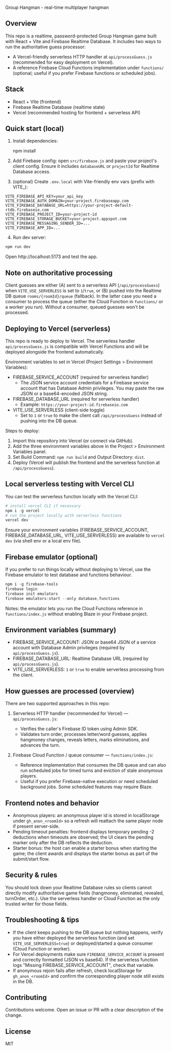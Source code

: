 Group Hangman - real-time multiplayer hangman

Overview
--
This repo is a realtime, password-protected Group Hangman game built with React + Vite and Firebase Realtime Database. It includes two ways to run the authoritative guess processor:

- A Vercel-friendly serverless HTTP handler at `api/processGuess.js` (recommended for easy deployment on Vercel).
- A reference Firebase Cloud Functions implementation under `functions/` (optional; useful if you prefer Firebase functions or scheduled jobs).

Stack
--
- React + Vite (frontend)
- Firebase Realtime Database (realtime state)
- Vercel (recommended hosting for frontend + serverless API)

Quick start (local)
--
1. Install dependencies:

   npm install

2. Add Firebase config: open `src/firebase.js` and paste your project's client config. Ensure it includes `databaseURL` or `projectId` for Realtime Database access.

3. (optional) Create `.env.local` with Vite-friendly env vars (prefix with VITE_):

```
VITE_FIREBASE_API_KEY=your_api_key
VITE_FIREBASE_AUTH_DOMAIN=your-project.firebaseapp.com
VITE_FIREBASE_DATABASE_URL=https://your-project-default-rtdb.firebaseio.com
VITE_FIREBASE_PROJECT_ID=your-project-id
VITE_FIREBASE_STORAGE_BUCKET=your-project.appspot.com
VITE_FIREBASE_MESSAGING_SENDER_ID=...
VITE_FIREBASE_APP_ID=...
```

4. Run dev server:

```powershell
npm run dev
```

Open http://localhost:5173 and test the app.

Note on authoritative processing
--
Client guesses are either (A) sent to a serverless API (`/api/processGuess`) when `VITE_USE_SERVERLESS` is set to `1`/`true`, or (B) pushed into the Realtime DB queue `rooms/{roomId}/queue` (fallback). In the latter case you need a consumer to process the queue (either the Cloud Function in `functions/` or a worker you run). Without a consumer, queued guesses won't be processed.

Deploying to Vercel (serverless)
--
This repo is ready to deploy to Vercel. The serverless handler `api/processGuess.js` is compatible with Vercel Functions and will be deployed alongside the frontend automatically.

Environment variables to set in Vercel (Project Settings > Environment Variables):

- FIREBASE_SERVICE_ACCOUNT (required for serverless handler)
  - The JSON service account credentials for a Firebase service account that has Database Admin privileges. You may paste the raw JSON or a base64-encoded JSON string.
- FIREBASE_DATABASE_URL (required for serverless handler)
  - Example: `https://your-project-id.firebaseio.com`
- VITE_USE_SERVERLESS (client-side toggle)
  - Set to `1` or `true` to make the client call `/api/processGuess` instead of pushing into the DB queue.

Steps to deploy:
1. Import this repository into Vercel (or connect via GitHub).
2. Add the three environment variables above in the Project > Environment Variables panel.
3. Set Build Command: `npm run build` and Output Directory: `dist`.
4. Deploy (Vercel will publish the frontend and the serverless function at `/api/processGuess`).

Local serverless testing with Vercel CLI
--
You can test the serverless function locally with the Vercel CLI:

```powershell
# install vercel CLI if necessary
npm i -g vercel
# run the project locally with serverless functions
vercel dev
```

Ensure your environment variables (FIREBASE_SERVICE_ACCOUNT, FIREBASE_DATABASE_URL, VITE_USE_SERVERLESS) are available to `vercel dev` (via shell env or a local env file).

Firebase emulator (optional)
--
If you prefer to run things locally without deploying to Vercel, use the Firebase emulator to test database and functions behaviour.

```powershell
npm i -g firebase-tools
firebase login
firebase init emulators
firebase emulators:start --only database,functions
```

Notes: the emulator lets you run the Cloud Functions reference in `functions/index.js` without enabling Blaze in your Firebase project.

Environment variables (summary)
--
- FIREBASE_SERVICE_ACCOUNT: JSON or base64 JSON of a service account with Database Admin privileges (required by `api/processGuess.js`).
- FIREBASE_DATABASE_URL: Realtime Database URL (required by `api/processGuess.js`).
- VITE_USE_SERVERLESS: `1` or `true` to enable serverless processing from the client.

How guesses are processed (overview)
--
There are two supported approaches in this repo:

1. Serverless HTTP handler (recommended for Vercel) — `api/processGuess.js`:
   - Verifies the caller's Firebase ID token using Admin SDK.
   - Validates turn order, processes letter/word guesses, applies hangmoney changes, reveals letters, marks eliminations, and advances the turn.

2. Firebase Cloud Function / queue consumer — `functions/index.js`:
   - Reference implementation that consumes the DB queue and can also run scheduled jobs for timed turns and eviction of stale anonymous players.
   - Useful if you prefer Firebase-native execution or need scheduled background jobs. Some scheduled features may require Blaze.

Frontend notes and behavior
--
- Anonymous players: an anonymous player id is stored in localStorage under `gh_anon_<roomId>` so a refresh will reattach the same player node if present server-side.
- Pending timeout penalties: frontend displays temporary pending -2 deductions when timeouts are observed; the UI clears the pending marker only after the DB reflects the deduction.
- Starter bonus: the host can enable a starter bonus when starting the game; the client awards and displays the starter bonus as part of the submit/start flow.

Security & rules
--
You should lock down your Realtime Database rules so clients cannot directly modify authoritative game fields (hangmoney, eliminated, revealed, turnOrder, etc.). Use the serverless handler or Cloud Function as the only trusted writer for those fields.

Troubleshooting & tips
--
- If the client keeps pushing to the DB queue but nothing happens, verify you have either deployed the serverless function (and set `VITE_USE_SERVERLESS=true`) or deployed/started a queue consumer (Cloud Function or worker).
- For Vercel deployments make sure `FIREBASE_SERVICE_ACCOUNT` is present and correctly formatted (JSON vs base64). If the serverless function logs "Missing FIREBASE_SERVICE_ACCOUNT", check that variable.
- If anonymous rejoin fails after refresh, check localStorage for `gh_anon_<roomId>` and confirm the corresponding player node still exists in the DB.

Contributing
--
Contributions welcome. Open an issue or PR with a clear description of the change.

License
--
MIT
